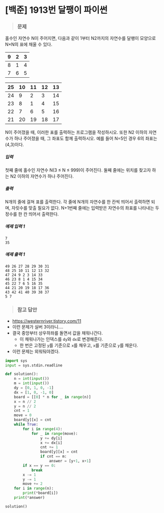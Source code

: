 # [백준] 1913번 달팽이 파이썬

> ### 문제

홀수인 자연수 N이 주어지면, 다음과 같이 1부터 N2까지의 자연수를 달팽이 모양으로 N×N의 표에 채울 수 있다.

| 9    | 2    | 3    |
| ---- | ---- | ---- |
| 8    | 1    | 4    |
| 7    | 6    | 5    |

| 25   | 10   | 11   | 12   | 13   |
| ---- | ---- | ---- | ---- | ---- |
| 24   | 9    | 2    | 3    | 14   |
| 23   | 8    | 1    | 4    | 15   |
| 22   | 7    | 6    | 5    | 16   |
| 21   | 20   | 19   | 18   | 17   |

N이 주어졌을 때, 이러한 표를 출력하는 프로그램을 작성하시오. 또한 N2 이하의 자연수가 하나 주어졌을 때, 그 좌표도 함께 출력하시오. 예를 들어 N=5인 경우 6의 좌표는 (4,3)이다.

##### 입력

첫째 줄에 홀수인 자연수 N(3 ≤ N ≤ 999)이 주어진다. 둘째 줄에는 위치를 찾고자 하는 N2 이하의 자연수가 하나 주어진다.

##### 출력

N개의 줄에 걸쳐 표를 출력한다. 각 줄에 N개의 자연수를 한 칸씩 띄어서 출력하면 되며, 자릿수를 맞출 필요가 없다. N+1번째 줄에는 입력받은 자연수의 좌표를 나타내는 두 정수를 한 칸 띄어서 출력한다.

##### 예제 입력 1

```
7
35
```

##### 예제 출력 1

```
49 26 27 28 29 30 31
48 25 10 11 12 13 32
47 24 9 2 3 14 33
46 23 8 1 4 15 34
45 22 7 6 5 16 35
44 21 20 19 18 17 36
43 42 41 40 39 38 37
5 7
```

> ### 참고 답안

- https://westernriver.tistory.com/11
- 이런 문제가 실버 3이라니....
- 결국 중앙부터 상우하좌를 돌면서 값을 채워나간다.
  - 이 채워나가는 인덱스를 `dy`와 `dx`로 변경해준다.
  - 한 번은 고정된 `y`를 기준으로 `x`를 채우고, `x`를 기준으로 `y`를 채운다.
- 이런 문제는 외워둬야겠다.

```python
import sys
input = sys.stdin.readline

def solution():
    n = int(input())
    m = int(input())
    dy = [0, 1, 0, -1]
    dx = [1, 0, -1, 0]
    board = [[0] * n for _ in range(n)]
    x = n // 2
    y = n // 2
    cnt = 1
    move = 0
    board[y][x] = cnt
    while True:
        for i in range(4):
            for _ in range(move):
                y += dy[i]
                x += dx[i]
                cnt += 1
                board[y][x] = cnt
                if cnt == m:
                    answer = [y+1, x+1]
        if x == y == 0:
            break
        x -= 1
        y -= 1
        move += 2
    for i in range(n):
        print(*board[i])
    print(*answer)

solution()
```

